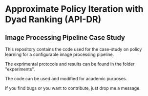 # Approximate Policy Iteration with Dyad Ranking (API-DR)
## Image Processing Pipeline Case Study
This repository contains the code used for the case-study on policy learning for a configurable image processing pipeline.

The exprimental protocols and results can be found in the folder "experiments".

The code can be used and modified for academic purposes.

If you find bugs or you want to contribute, just drop me a message.
